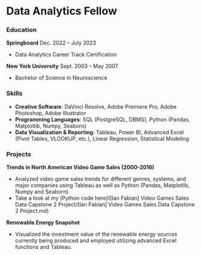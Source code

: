 # Data Analytics Fellow

### Education
**Springboard** 								            		        Dec. 2022 – July 2023
- Data Analytics Career Track Certification

**New York University** 							            		  Sept. 2003 – May 2007
- Bachelor of Science in Neuroscience 

### Skills
- **Creative Software**: DaVinci Resolve, Adobe Premiere Pro, Adobe Photoshop, Adobe Illustrator
- **Programming Languages**: SQL (PostgreSQL, DBMS), Python (Pandas, Matplotlib, Numpy, Seaborn)
- **Data Visualization & Reporting**: Tableau, Power BI, Advanced Excel (Pivot Tables, VLOOKUP, etc.), Linear Regression, Statistical Modeling

### Projects
**Trends in North American Video Game Sales (2000-2016)**
- Analyzed video game sales trends for different genres, systems, and major companies using Tableau as well as Python (Pandas, Matplotlib, Numpy and Seaborn).
- Take a look at my [Python code here]([Ian Fabian] Video Games Sales Data Capstone 2 Project/[Ian Fabian] Video Games Sales Data Capstone 2 Project.md)

**Renewable Energy Snapshot**
- Visualized the investment value of the renewable energy sources currently being produced and employed utilizing advanced Excel functions and Tableau.
